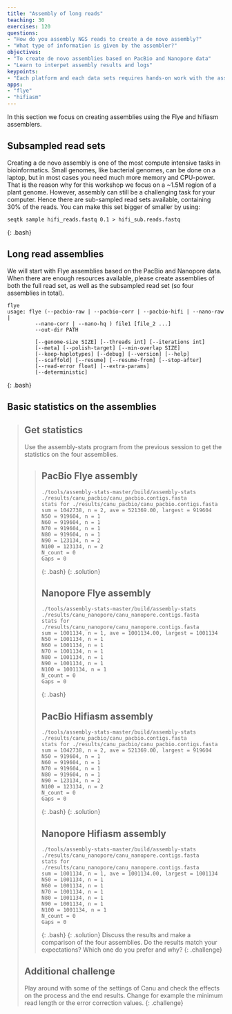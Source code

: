 ```yaml
---
title: "Assembly of long reads"
teaching: 30
exercises: 120
questions:
- "How do you assembly NGS reads to create a de novo assembly?"
- "What type of information is given by the assembler?" 
objectives:
- "To create de novo assemblies based on PacBio and Nanopore data"
- "Learn to interpet assembly results and logs"
keypoints:
- "Each platform and each data sets requires hands-on work with the assembler"
apps:
- "flye"
- "hifiasm"
---
```


In this section we focus on creating assemblies using the Flye and hifiasm assemblers.

## Subsampled read sets
Creating a de novo assembly is one of the most compute intensive tasks in bioinformatics. Small genomes, like bacterial genomes, can be done on a laptop, but in most cases you need much more memory and CPU-power. That is the reason why for this workshop we focus on a ~1.5M region of a plant genome. However, assembly can still be a challenging task for your computer. Hence there are sub-sampled read sets available, containing 30% of the reads. You can make this set bigger of smaller by using:
~~~
seqtk sample hifi_reads.fastq 0.1 > hifi_sub.reads.fastq
~~~
{: .bash}


## Long read assemblies

We will start with Flye assemblies based on the PacBio and Nanopore data. When there are enough resources available, please create assemblies of both the full read set, as well as the subsampled read set (so four assemblies in total). 
~~~
flye
usage: flye (--pacbio-raw | --pacbio-corr | --pacbio-hifi | --nano-raw |
	     --nano-corr | --nano-hq ) file1 [file_2 ...]
	     --out-dir PATH

	     [--genome-size SIZE] [--threads int] [--iterations int]
	     [--meta] [--polish-target] [--min-overlap SIZE]
	     [--keep-haplotypes] [--debug] [--version] [--help] 
	     [--scaffold] [--resume] [--resume-from] [--stop-after] 
	     [--read-error float] [--extra-params] 
	     [--deterministic]
~~~
{: .bash}




## Basic statistics on the assemblies

> ## Get statistics
> Use the assembly-stats program from the previous session to get the statistics on the four assemblies.
> > ## PacBio Flye assembly
> >~~~
> >./tools/assembly-stats-master/build/assembly-stats ./results/canu_pacbio/canu_pacbio.contigs.fasta 
> >stats for ./results/canu_pacbio/canu_pacbio.contigs.fasta
> >sum = 1042738, n = 2, ave = 521369.00, largest = 919604
> >N50 = 919604, n = 1
> >N60 = 919604, n = 1
> >N70 = 919604, n = 1
> >N80 = 919604, n = 1
> >N90 = 123134, n = 2
> >N100 = 123134, n = 2
> >N_count = 0
> >Gaps = 0
> >~~~
> >{: .bash}
> {: .solution}
> > ## Nanopore Flye assembly
> >~~~
> >./tools/assembly-stats-master/build/assembly-stats ./results/canu_nanopore/canu_nanopore.contigs.fasta 
> >stats for ./results/canu_nanopore/canu_nanopore.contigs.fasta
> >sum = 1001134, n = 1, ave = 1001134.00, largest = 1001134
> >N50 = 1001134, n = 1
> >N60 = 1001134, n = 1
> >N70 = 1001134, n = 1
> >N80 = 1001134, n = 1
> >N90 = 1001134, n = 1
> >N100 = 1001134, n = 1
> >N_count = 0
> >Gaps = 0
> >~~~
> >{: .bash}
> > ## PacBio Hifiasm assembly
> >~~~
> >./tools/assembly-stats-master/build/assembly-stats ./results/canu_pacbio/canu_pacbio.contigs.fasta 
> >stats for ./results/canu_pacbio/canu_pacbio.contigs.fasta
> >sum = 1042738, n = 2, ave = 521369.00, largest = 919604
> >N50 = 919604, n = 1
> >N60 = 919604, n = 1
> >N70 = 919604, n = 1
> >N80 = 919604, n = 1
> >N90 = 123134, n = 2
> >N100 = 123134, n = 2
> >N_count = 0
> >Gaps = 0
> >~~~
> >{: .bash}
> {: .solution}
> > ## Nanopore Hifiasm assembly
> >~~~
> >./tools/assembly-stats-master/build/assembly-stats ./results/canu_nanopore/canu_nanopore.contigs.fasta 
> >stats for ./results/canu_nanopore/canu_nanopore.contigs.fasta
> >sum = 1001134, n = 1, ave = 1001134.00, largest = 1001134
> >N50 = 1001134, n = 1
> >N60 = 1001134, n = 1
> >N70 = 1001134, n = 1
> >N80 = 1001134, n = 1
> >N90 = 1001134, n = 1
> >N100 = 1001134, n = 1
> >N_count = 0
> >Gaps = 0
> >~~~
> >{: .bash}
> {: .solution}
> Discuss the results and make a comparison of the four assemblies. Do the results match your expectations? Which one do you prefer and why?
{: .challenge}
> ## Additional challenge
> Play around with some of the settings of Canu and check the effects on the process and the end results. Change for example the minimum read length or the error correction values.
{: .challenge} 
